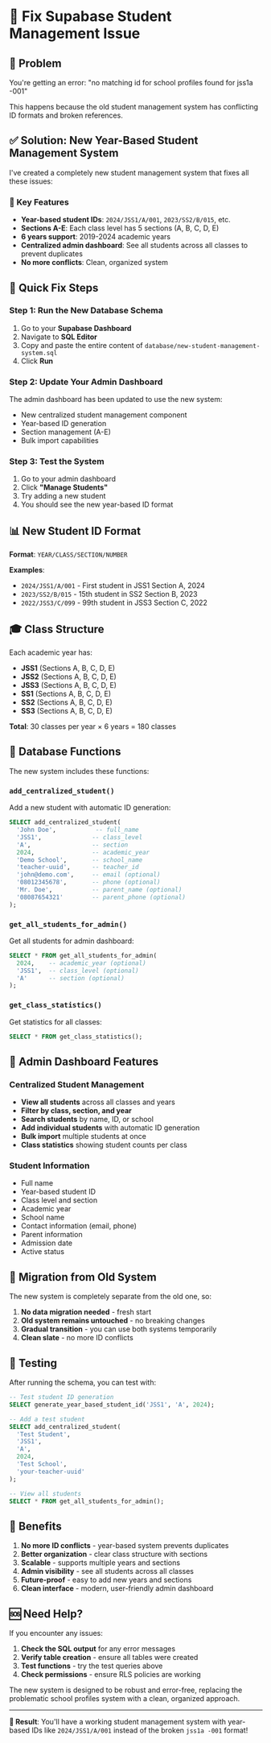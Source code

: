 # 🔧 Fix Supabase Student Management Issue

## 🚨 Problem
You're getting an error: "no matching id for school profiles found for jss1a -001"

This happens because the old student management system has conflicting ID formats and broken references.

## ✅ Solution: New Year-Based Student Management System

I've created a completely new student management system that fixes all these issues:

### 🎯 Key Features
- **Year-based student IDs**: `2024/JSS1/A/001`, `2023/SS2/B/015`, etc.
- **Sections A-E**: Each class level has 5 sections (A, B, C, D, E)
- **6 years support**: 2019-2024 academic years
- **Centralized admin dashboard**: See all students across all classes to prevent duplicates
- **No more conflicts**: Clean, organized system

## 🚀 Quick Fix Steps

### Step 1: Run the New Database Schema
1. Go to your **Supabase Dashboard**
2. Navigate to **SQL Editor**
3. Copy and paste the entire content of `database/new-student-management-system.sql`
4. Click **Run**

### Step 2: Update Your Admin Dashboard
The admin dashboard has been updated to use the new system:
- New centralized student management component
- Year-based ID generation
- Section management (A-E)
- Bulk import capabilities

### Step 3: Test the System
1. Go to your admin dashboard
2. Click **"Manage Students"**
3. Try adding a new student
4. You should see the new year-based ID format

## 📊 New Student ID Format

**Format**: `YEAR/CLASS/SECTION/NUMBER`

**Examples**:
- `2024/JSS1/A/001` - First student in JSS1 Section A, 2024
- `2023/SS2/B/015` - 15th student in SS2 Section B, 2023
- `2022/JSS3/C/099` - 99th student in JSS3 Section C, 2022

## 🎓 Class Structure

Each academic year has:
- **JSS1** (Sections A, B, C, D, E)
- **JSS2** (Sections A, B, C, D, E)
- **JSS3** (Sections A, B, C, D, E)
- **SS1** (Sections A, B, C, D, E)
- **SS2** (Sections A, B, C, D, E)
- **SS3** (Sections A, B, C, D, E)

**Total**: 30 classes per year × 6 years = 180 classes

## 🔧 Database Functions

The new system includes these functions:

### `add_centralized_student()`
Add a new student with automatic ID generation:
```sql
SELECT add_centralized_student(
  'John Doe',           -- full_name
  'JSS1',              -- class_level
  'A',                 -- section
  2024,                -- academic_year
  'Demo School',       -- school_name
  'teacher-uuid',      -- teacher_id
  'john@demo.com',     -- email (optional)
  '08012345678',       -- phone (optional)
  'Mr. Doe',           -- parent_name (optional)
  '08087654321'        -- parent_phone (optional)
);
```

### `get_all_students_for_admin()`
Get all students for admin dashboard:
```sql
SELECT * FROM get_all_students_for_admin(
  2024,    -- academic_year (optional)
  'JSS1',  -- class_level (optional)
  'A'      -- section (optional)
);
```

### `get_class_statistics()`
Get statistics for all classes:
```sql
SELECT * FROM get_class_statistics();
```

## 🎨 Admin Dashboard Features

### Centralized Student Management
- **View all students** across all classes and years
- **Filter by class, section, and year**
- **Search students** by name, ID, or school
- **Add individual students** with automatic ID generation
- **Bulk import** multiple students at once
- **Class statistics** showing student counts per class

### Student Information
- Full name
- Year-based student ID
- Class level and section
- Academic year
- School name
- Contact information (email, phone)
- Parent information
- Admission date
- Active status

## 🔄 Migration from Old System

The new system is completely separate from the old one, so:

1. **No data migration needed** - fresh start
2. **Old system remains untouched** - no breaking changes
3. **Gradual transition** - you can use both systems temporarily
4. **Clean slate** - no more ID conflicts

## 🧪 Testing

After running the schema, you can test with:

```sql
-- Test student ID generation
SELECT generate_year_based_student_id('JSS1', 'A', 2024);

-- Add a test student
SELECT add_centralized_student(
  'Test Student',
  'JSS1',
  'A',
  2024,
  'Test School',
  'your-teacher-uuid'
);

-- View all students
SELECT * FROM get_all_students_for_admin();
```

## 🎉 Benefits

1. **No more ID conflicts** - year-based system prevents duplicates
2. **Better organization** - clear class structure with sections
3. **Scalable** - supports multiple years and sections
4. **Admin visibility** - see all students across all classes
5. **Future-proof** - easy to add new years and sections
6. **Clean interface** - modern, user-friendly admin dashboard

## 🆘 Need Help?

If you encounter any issues:

1. **Check the SQL output** for any error messages
2. **Verify table creation** - ensure all tables were created
3. **Test functions** - try the test queries above
4. **Check permissions** - ensure RLS policies are working

The new system is designed to be robust and error-free, replacing the problematic school profiles system with a clean, organized approach.

---

**🎯 Result**: You'll have a working student management system with year-based IDs like `2024/JSS1/A/001` instead of the broken `jss1a -001` format!
